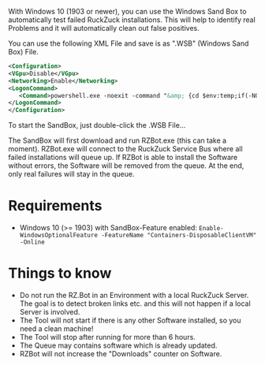 With Windows 10 (1903 or newer), you can use the Windows Sand Box to automatically test failed RuckZuck installations. This will help to identify real Problems and it will automatically clean out false positives.

You can use the following XML File and save is as ".WSB" (Windows Sand Box) File. 
```XML
<Configuration>
<VGpu>Disable</VGpu>
<Networking>Enable</Networking>
<LogonCommand>
   <Command>powershell.exe -noexit -command "&amp; {cd $env:temp;if(-NOT (Test-Path RZBot.exe)) { $wc = New-Object System.Net.WebClient; $wc.DownloadFile('https://github.com/rzander/ruckzuck/releases/download/1.7.0.5/RZBot.exe', """$env:temp\RZBot.exe""") };&amp;$env:temp\RZBot.exe}"</Command>
</LogonCommand>
</Configuration>
```
To start the SandBox, just double-click the .WSB File...

The SandBox will first download and run RZBot.exe (this can take a moment). RZBot.exe will connect to the RuckZuck Service Bus where all failed installations will queue up. If RZBot is able to install the Software without errors, the Software will be removed from the queue. At the end, only real failures will stay in the queue.

# Requirements
* Windows 10 (>= 1903) with SandBox-Feature enabled:  `Enable-WindowsOptionalFeature -FeatureName "Containers-DisposableClientVM" -Online`

# Things to know
* Do not run the RZ.Bot in an Environment with a local RuckZuck Server. The goal is to detect broken links etc. and this will not happen if a local Server is involved.
* The Tool will not start if there is any other Software installed, so you need a clean machine!
* The Tool will stop after running for more than 6 hours.
* The Queue may contains software which is already updated.
* RZBot will not increase the "Downloads" counter on Software.